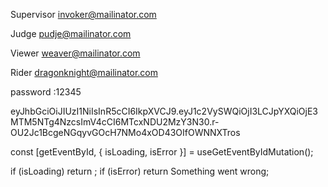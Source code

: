 Supervisor
invoker@mailinator.com

Judge
pudje@mailinator.com

Viewer
weaver@mailinator.com

Rider
dragonknight@mailinator.com




password :12345



















eyJhbGciOiJIUzI1NiIsInR5cCI6IkpXVCJ9.eyJ1c2VySWQiOjI3LCJpYXQiOjE3MTM5NTg4NzcsImV4cCI6MTcxNDU2MzY3N30.r-OU2Jc1BcgeNGqyvGOcH7NMo4xOD43OIfOWNNXTros






  const [getEventById, { isLoading, isError }] = useGetEventByIdMutation();
  
  if (isLoading) return <Loader />;
  if (isError) return <Appheading>Something went wrong</Appheading>;

